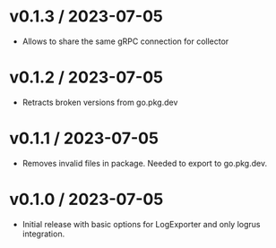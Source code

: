
v0.1.3 / 2023-07-05
===================

  * Allows to share the same gRPC connection for collector

v0.1.2 / 2023-07-05
===================

  * Retracts broken versions from go.pkg.dev

v0.1.1 / 2023-07-05
===================

  * Removes invalid files in package. Needed to export to go.pkg.dev.


v0.1.0 / 2023-07-05
==================

  * Initial release with basic options for LogExporter and only logrus
    integration.
